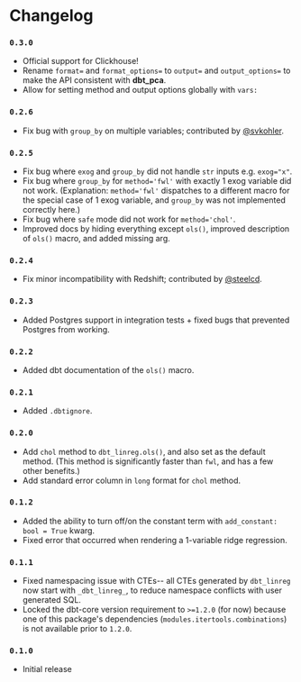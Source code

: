 # Changelog

### `0.3.0`

- Official support for Clickhouse!
- Rename `format=` and `format_options=` to `output=` and `output_options=` to make the API consistent with **dbt_pca**.
- Allow for setting method and output options globally with `vars:`

### `0.2.6`

- Fix bug with `group_by` on multiple variables; contributed by [@svkohler](https://github.com/dwreeves/dbt_linreg/issues/21).

### `0.2.5`

- Fix bug where `exog` and `group_by` did not handle `str` inputs e.g. `exog="x"`.
- Fix bug where `group_by` for `method='fwl'` with exactly 1 exog variable did not work. (Explanation: `method='fwl'` dispatches to a different macro for the special case of 1 exog variable, and `group_by` was not implemented correctly here.)
- Fix bug where `safe` mode did not work for `method='chol'`.
- Improved docs by hiding everything except `ols()`, improved description of `ols()` macro, and added missing arg.

### `0.2.4`

- Fix minor incompatibility with Redshift; contributed by [@steelcd](https://github.com/steelcd).

### `0.2.3`

- Added Postgres support in integration tests + fixed bugs that prevented Postgres from working.

### `0.2.2`

- Added dbt documentation of the `ols()` macro.

### `0.2.1`

- Added `.dbtignore`.

### `0.2.0`

- Add `chol` method to `dbt_linreg.ols()`, and also set as the default method. (This method is significantly faster than `fwl`, and has a few other benefits.)
- Add standard error column in `long` format for `chol` method.

### `0.1.2`

- Added the ability to turn off/on the constant term with `add_constant: bool = True` kwarg.
- Fixed error that occurred when rendering a 1-variable ridge regression.

### `0.1.1`

- Fixed namespacing issue with CTEs-- all CTEs generated by `dbt_linreg` now start with `_dbt_linreg_`, to reduce namespace conflicts with user generated SQL.
- Locked the dbt-core version requirement to `>=1.2.0` (for now) because one of this package's dependencies (`modules.itertools.combinations`) is not available prior to `1.2.0`.

### `0.1.0`

- Initial release
